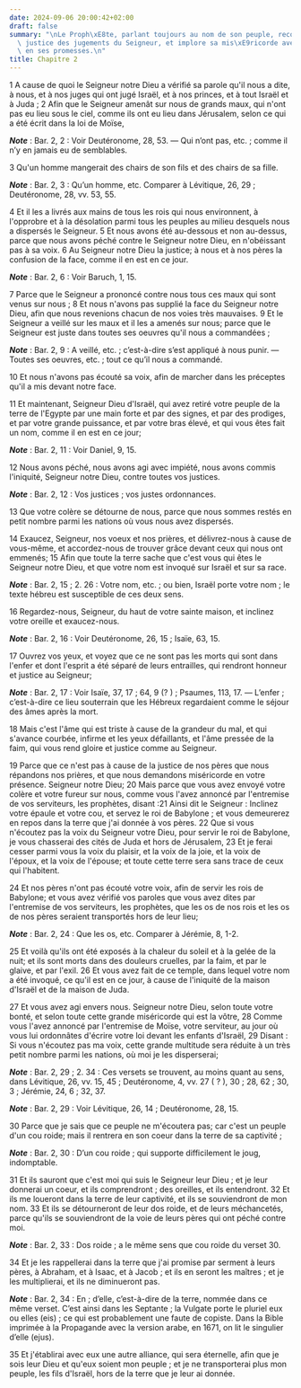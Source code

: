 ```yaml
---
date: 2024-09-06 20:00:42+02:00
draft: false
summary: "\nLe Proph\xE8te, parlant toujours au nom de son peuple, reconna\xEEt la\
  \ justice des jugements du Seigneur, et implore sa mis\xE9ricorde avec confiance\
  \ en ses promesses.\n"
title: Chapitre 2
---
```





1 A cause de quoi le Seigneur notre Dieu a vérifié sa parole qu'il nous a dite, à nous, et à nos juges qui ont jugé Israël, et à nos princes, et à tout Israël et à Juda ; 2 Afin que le Seigneur amenât sur nous de grands maux, qui n'ont pas eu lieu sous le ciel, comme ils ont eu lieu dans Jérusalem, selon ce qui a été écrit dans la loi de Moïse,

***Note*** :  Bar. 2, 2 : Voir Deutéronome, 28, 53. ― Qui n’ont pas, etc. ; comme il n’y en jamais eu de semblables.

3 Qu'un homme mangerait des chairs de son fils et des chairs de sa fille.

***Note*** :  Bar. 2, 3 : Qu’un homme, etc. Comparer à Lévitique, 26, 29 ; Deutéronome, 28, vv. 53, 55.


4 Et il les a livrés aux mains de tous les rois qui nous environnent, à l'opprobre et à la désolation parmi tous les peuples au milieu desquels nous a dispersés le Seigneur. 5 Et nous avons été au-dessous et non au-dessus, parce que nous avons péché contre le Seigneur notre Dieu, en n'obéissant pas à sa voix. 6 Au Seigneur notre Dieu la justice; à nous et à nos pères la confusion de la face, comme il en est en ce jour.

***Note*** :  Bar. 2, 6 : Voir Baruch, 1, 15.

7 Parce que le Seigneur a prononcé contre nous tous ces maux qui sont venus sur nous ; 8 Et nous n'avons pas supplié la face du Seigneur notre Dieu, afin que nous revenions chacun de nos voies très mauvaises. 9 Et le Seigneur a veillé sur les maux et il les a amenés sur nous; parce que le Seigneur est juste dans toutes ses oeuvres qu'il nous a commandées ;

***Note*** :  Bar. 2, 9 : A veillé, etc. ; c’est-à-dire s’est appliqué à nous punir. ― Toutes ses oeuvres, etc. ; tout ce qu’il nous a commandé.

10 Et nous n'avons pas écouté sa voix, afin de marcher dans les préceptes qu'il a mis devant notre face.


11 Et maintenant, Seigneur Dieu d'Israël, qui avez retiré votre peuple de la terre de l'Egypte par une main forte et par des signes, et par des prodiges, et par votre grande puissance, et par votre bras élevé, et qui vous êtes fait un nom, comme il en est en ce jour;

***Note*** :  Bar. 2, 11 : Voir Daniel, 9, 15.

12 Nous avons péché, nous avons agi avec impiété, nous avons commis l'iniquité, Seigneur notre Dieu, contre toutes vos justices.

***Note*** :  Bar. 2, 12 : Vos justices ; vos justes ordonnances.

13 Que votre colère se détourne de nous, parce que nous sommes restés en petit nombre parmi les nations où vous nous avez dispersés.


14 Exaucez, Seigneur, nos voeux et nos prières, et délivrez-nous à cause de vous-même, et accordez-nous de trouver grâce devant ceux qui nous ont emmenés; 15 Afin que toute la terre sache que c'est vous qui êtes le Seigneur notre Dieu, et que votre nom est invoqué sur Israël et sur sa race.

***Note*** :  Bar. 2, 15 ; 2. 26 : Votre nom, etc. ; ou bien, Israël porte votre nom ; le texte hébreu est susceptible de ces deux sens.

16 Regardez-nous, Seigneur, du haut de votre sainte maison, et inclinez votre oreille et exaucez-nous.

***Note*** :  Bar. 2, 16 : Voir Deutéronome, 26, 15 ; Isaïe, 63, 15.

17 Ouvrez vos yeux, et voyez que ce ne sont pas les morts qui sont dans l'enfer et dont l'esprit a été séparé de leurs entrailles, qui rendront honneur et justice au Seigneur;

***Note*** :  Bar. 2, 17 : Voir Isaïe, 37, 17 ; 64, 9 (? ) ; Psaumes, 113, 17. ― L’enfer ; c’est-à-dire ce lieu souterrain que les Hébreux regardaient comme le séjour des âmes après la mort.

18 Mais c'est l'âme qui est triste à cause de la grandeur du mal, et qui s'avance courbée, infirme et les yeux défaillants, et l'âme pressée de la faim, qui vous rend gloire et justice comme au Seigneur.


19 Parce que ce n'est pas à cause de la justice de nos pères que nous répandons nos prières, et que nous demandons miséricorde en votre présence. Seigneur notre Dieu; 20 Mais parce que vous avez envoyé votre colère et votre fureur sur nous, comme vous l'avez annoncé par l'entremise de vos serviteurs, les prophètes, disant :21 Ainsi dit le Seigneur : Inclinez votre épaule et votre cou, et servez le roi de Babylone ; et vous demeurerez en repos dans la terre que j'ai donnée à vos pères. 22 Que si vous n'écoutez pas la voix du Seigneur votre Dieu, pour servir le roi de Babylone, je vous chasserai des cités de Juda et hors de Jérusalem, 23 Et je ferai cesser parmi vous la voix du plaisir, et la voix de la joie, et la voix de l'époux, et la voix de l'épouse; et toute cette terre sera sans trace de ceux qui l'habitent.


24 Et nos pères n'ont pas écouté votre voix, afin de servir les rois de Babylone; et vous avez vérifié vos paroles que vous avez dites par l'entremise de vos serviteurs, les prophètes, que les os de nos rois et les os de nos pères seraient transportés hors de leur lieu;

***Note*** :  Bar. 2, 24 : Que les os, etc. Comparer à Jérémie, 8, 1-2.

25 Et voilà qu'ils ont été exposés à la chaleur du soleil et à la gelée de la nuit; et ils sont morts dans des douleurs cruelles, par la faim, et par le glaive, et par l'exil. 26 Et vous avez fait de ce temple, dans lequel votre nom a été invoqué, ce qu'il est en ce jour, à cause de l'iniquité de la maison d'Israël et de la maison de Juda.


27 Et vous avez agi envers nous. Seigneur notre Dieu, selon toute votre bonté, et selon toute cette grande miséricorde qui est la vôtre, 28 Comme vous l'avez annoncé par l'entremise de Moïse, votre serviteur, au jour où vous lui ordonnâtes d'écrire votre loi devant les enfants d'Israël, 29 Disant : Si vous n'écoutez pas ma voix, cette grande multitude sera réduite à un très petit nombre parmi les nations, où moi je les disperserai;

***Note*** :  Bar. 2, 29 ; 2. 34 : Ces versets se trouvent, au moins quant au sens, dans Lévitique, 26, vv. 15, 45 ; Deutéronome, 4, vv. 27 ( ? ), 30 ; 28, 62 ; 30, 3 ; Jérémie, 24, 6 ; 32, 37.

***Note*** :  Bar. 2, 29 : Voir Lévitique, 26, 14 ; Deutéronome, 28, 15.

30 Parce que je sais que ce peuple ne m'écoutera pas; car c'est un peuple d'un cou roide; mais il rentrera en son coeur dans la terre de sa captivité ;

***Note*** :  Bar. 2, 30 : D’un cou roide ; qui supporte difficilement le joug, indomptable.

31 Et ils sauront que c'est moi qui suis le Seigneur leur Dieu ; et je leur donnerai un coeur, et ils comprendront ; des oreilles, et ils entendront. 32 Et ils me loueront dans la terre de leur captivité, et ils se souviendront de mon nom. 33 Et ils se détourneront de leur dos roide, et de leurs méchancetés, parce qu'ils se souviendront de la voie de leurs pères qui ont péché contre moi.

***Note*** :  Bar. 2, 33 : Dos roide ; a le même sens que cou roide du verset 30.

34 Et je les rappellerai dans la terre que j'ai promise par serment à leurs pères, à Abraham, et à Isaac, et à Jacob ; et ils en seront les maîtres ; et je les multiplierai, et ils ne diminueront pas.

***Note*** :  Bar. 2, 34 : En ; d’elle, c’est-à-dire de la terre, nommée dans ce même verset. C’est ainsi dans les Septante ; la Vulgate porte le pluriel eux ou elles (eis) ; ce qui est probablement une faute de copiste. Dans la Bible imprimée à la Propagande avec la version arabe, en 1671, on lit le singulier d’elle (ejus).

35 Et j'établirai avec eux une autre alliance, qui sera éternelle, afin que je sois leur Dieu et qu'eux soient mon peuple ; et je ne transporterai plus mon peuple, les fils d'Israël, hors de la terre que je leur ai donnée.

